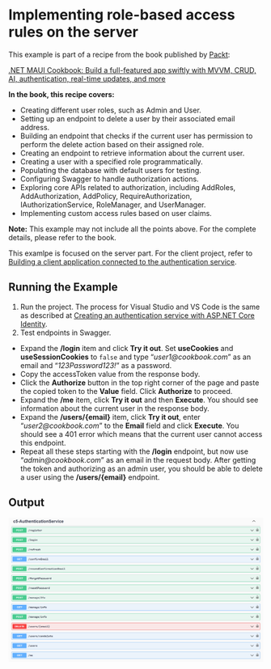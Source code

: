 # Implementing role-based access rules on the server
This example is part of a recipe from the book published by [Packt](https://www.packtpub.com/en-us?utm_source=github):

[.NET MAUI Cookbook: Build a full-featured app swiftly with MVVM, CRUD, AI, authentication, real-time updates, and more](https://www.packtpub.com/en-IT/product/net-maui-cookbook-9781835464625)

**In the book, this recipe covers:**
* Creating different user roles, such as Admin and User.
* Setting up an endpoint to delete a user by their associated email address.
* Building an endpoint that checks if the current user has permission to perform the delete action based on their assigned role.
* Creating an endpoint to retrieve information about the current user.
* Creating a user with a specified role programmatically.
* Populating the database with default users for testing.
* Configuring Swagger to handle authorization actions.
* Exploring core APIs related to authorization, including AddRoles, AddAuthorization, AddPolicy, RequireAuthorization, IAuthorizationService, RoleManager, and UserManager.
* Implementing custom access rules based on user claims.

**Note:** This example may not include all the points above. For the complete details, please refer to the book.

This examlpe is focused on the server part. For the client project, refer to [Building a client application connected to the authentication service](/Chapter05/c5-RoleBasedAccessPart2).

## Running the Example
1. Run the project. The process for Visual Studio and VS Code is the same as described at [Creating an authentication service with ASP.NET Core Identity](/Chapter05/c5-AuthenticationService#running-the-example).
2. Test endpoints in Swagger.
  - Expand the **/login** item and click **Try it out**. Set **useCookies** and **useSessionCookies** to `false` and type “_user1@cookbook.com_” as an email and “_123Password123!_” as a password.
  - Copy the accessToken value from the response body.
  - Click the **Authorize** button in the top right corner of the page and paste the copied token to the **Value** field. Click **Authorize** to proceed.
  - Expand the **/me** item, click **Try it out** and then **Execute**. You should see information about the current user in the response body.
  - Expand the **/users/{email}** item, click **Try it out**, enter “_user2@cookbook.com_” to the **Email** field and click **Execute**. You should see a 401 error which means that the current user cannot access this endpoint.
  - Repeat all these steps starting with the **/login** endpoint, but now use “_admin@cookbook.com_” as an email in the request body. After getting the token and authorizing as an admin user, you should be able to delete a user using the **/users/{email}** endpoint.

## Output
![Role-Based Access Service](/Images/Role-Based%20Access%20Service.png)
